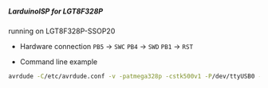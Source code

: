 ##### LarduinoISP for LGT8F328P
running on LGT8F328P-SSOP20

+ Hardware connection
`PB5` -> `SWC`
`PB4` -> `SWD`
`PB1` -> `RST`


+ Command line example
```bash
avrdude -C/etc/avrdude.conf -v -patmega328p -cstk500v1 -P/dev/ttyUSB0 -Uflash:w:your_app_lgt8f328p.hex:i 
```
